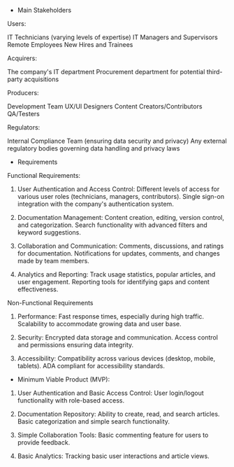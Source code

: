 - Main Stakeholders

Users:

IT Technicians (varying levels of expertise)
IT Managers and Supervisors
Remote Employees
New Hires and Trainees

Acquirers:

The company's IT department
Procurement department for potential third-party acquisitions

Producers:

Development Team
UX/UI Designers
Content Creators/Contributors
QA/Testers

Regulators:

Internal Compliance Team (ensuring data security and privacy)
Any external regulatory bodies governing data handling and privacy laws

- Requirements
  
Functional Requirements:

1. User Authentication and Access Control:
Different levels of access for various user roles (technicians, managers, contributors).
Single sign-on integration with the company's authentication system.

2. Documentation Management:
Content creation, editing, version control, and categorization.
Search functionality with advanced filters and keyword suggestions.

3. Collaboration and Communication:
Comments, discussions, and ratings for documentation.
Notifications for updates, comments, and changes made by team members.

4. Analytics and Reporting:
Track usage statistics, popular articles, and user engagement.
Reporting tools for identifying gaps and content effectiveness.

Non-Functional Requirements

1. Performance:
Fast response times, especially during high traffic.
Scalability to accommodate growing data and user base.

2. Security:
Encrypted data storage and communication.
Access control and permissions ensuring data integrity.

3. Accessibility:
Compatibility across various devices (desktop, mobile, tablets).
ADA compliant for accessibility standards.

- Minimum Viable Product (MVP):
  
1. User Authentication and Basic Access Control:
User login/logout functionality with role-based access.

3. Documentation Repository:
Ability to create, read, and search articles.
Basic categorization and simple search functionality.

3. Simple Collaboration Tools:
Basic commenting feature for users to provide feedback.

4. Basic Analytics:
Tracking basic user interactions and article views.
